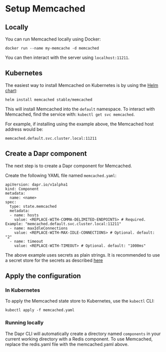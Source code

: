 # Setup Memcached 

## Locally

You can run Memcached locally using Docker:

```
docker run --name my-memcache -d memcached
```

You can then interact with the server using `localhost:11211`.

## Kubernetes

The easiest way to install Memcached on Kubernetes is by using the [Helm chart](https://github.com/helm/charts/tree/master/stable/memcached):

```
helm install memcached stable/memcached
```

This will install Memcached into the `default` namespace.
To interact with Memcached, find the service with: `kubectl get svc memcached`.

For example, if installing using the example above, the Memcached host address would be:

`memcached.default.svc.cluster.local:11211`

## Create a Dapr component

The next step is to create a Dapr component for Memcached.

Create the following YAML file named `memcached.yaml`:

```
apiVersion: dapr.io/v1alpha1
kind: Component
metadata:
  name: <name>
spec:
  type: state.memcached
  metadata:
  - name: hosts
    value: <REPLACE-WITH-COMMA-DELIMITED-ENDPOINTS> # Required. Example: "memcached.default.svc.cluster.local:11211"
  - name: maxIdleConnections
    value: <REPLACE-WITH-MAX-IDLE-CONNECTIONS> # Optional. default: "2"
  - name: timeout
    value: <REPLACE-WITH-TIMEOUT> # Optional. default: "1000ms"
```

The above example uses secrets as plain strings. It is recommended to use a secret store for the secrets as described [here](../../concepts/secrets/README.md)


## Apply the configuration

### In Kubernetes

To apply the Memcached state store to Kubernetes, use the `kubectl` CLI:

```
kubectl apply -f memcached.yaml
```

### Running locally

The Dapr CLI will automatically create a directory named `components` in your current working directory with a Redis component.
To use Memcached, replace the redis.yaml file with the memcached.yaml above.

